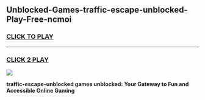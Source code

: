 
## Unblocked-Games-traffic-escape-unblocked-Play-Free-ncmoi
<h3>
<a href="https://premium76.site?title=traffic-escape-unblocked&ref=18A">CLICK TO PLAY</a></h3>
<hr>

<h3>
<a href="https://premium76.site?title=traffic-escape-unblocked&ref=18A">CLICK 2 PLAY</a>
  
</h3>

<a href="https://premium76.site?title=traffic-escape-unblocked&ref=18A"><img src="https://clearcache.store/games.png"></a>


**traffic-escape-unblocked games unblocked: Your Gateway to Fun and Accessible Online Gaming**
